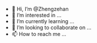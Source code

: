 - 👋 Hi, I’m @Zhengzehan
- 👀 I’m interested in ...
- 🌱 I’m currently learning ...
- 💞️ I’m looking to collaborate on ...
- 📫 How to reach me ...

<!---
Zhengzehan/Zhengzehan is a ✨ special ✨ repository because its `README.md` (this file) appears on your GitHub profile.
You can click the Preview link to take a look at your changes.
--->
